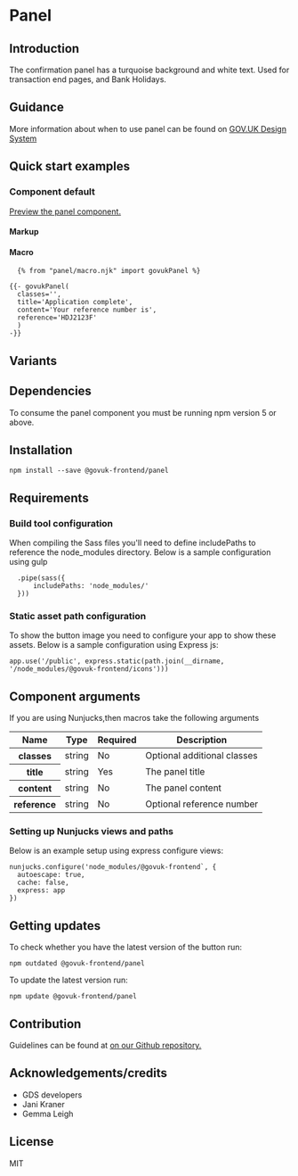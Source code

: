 # Panel

## Introduction

The confirmation panel has a turquoise background and white text. Used for transaction end pages, and Bank Holidays.

## Guidance

More information about when to use panel can be found on [GOV.UK Design System](http://www.linktodesignsystem.com/panel "Link to read guidance on the use of panel on Gov.uk Design system website")

## Quick start examples

### Component default

[Preview the panel component.](http://govuk-frontend-review.herokuapp.com/components/panel/preview)

#### Markup

#### Macro

      {% from "panel/macro.njk" import govukPanel %}

    {{- govukPanel(
      classes='',
      title='Application complete',
      content='Your reference number is',
      reference='HDJ2123F'
      )
    -}}

## Variants

## Dependencies

To consume the panel component you must be running npm version 5 or above.

## Installation

    npm install --save @govuk-frontend/panel

## Requirements

### Build tool configuration

When compiling the Sass files you'll need to define includePaths to reference the node_modules directory. Below is a sample configuration using gulp

      .pipe(sass({
          includePaths: 'node_modules/'
      }))

### Static asset path configuration

To show the button image you need to configure your app to show these assets. Below is a sample configuration using Express js:

    app.use('/public', express.static(path.join(__dirname, '/node_modules/@govuk-frontend/icons')))

## Component arguments

If you are using Nunjucks,then macros take the following arguments

<div>

<table class="govuk-c-table">

<thead class="govuk-c-table__head">

<tr class="govuk-c-table__row">

<th class="govuk-c-table__header" scope="col">Name</th>

<th class="govuk-c-table__header" scope="col">Type</th>

<th class="govuk-c-table__header" scope="col">Required</th>

<th class="govuk-c-table__header" scope="col">Description</th>

</tr>

</thead>

<tbody class="govuk-c-table__body">

<tr class="govuk-c-table__row">

<th class="govuk-c-table__header" scope="row">classes</th>

<td class="govuk-c-table__cell ">string</td>

<td class="govuk-c-table__cell ">No</td>

<td class="govuk-c-table__cell ">Optional additional classes</td>

</tr>

<tr class="govuk-c-table__row">

<th class="govuk-c-table__header" scope="row">title</th>

<td class="govuk-c-table__cell ">string</td>

<td class="govuk-c-table__cell ">Yes</td>

<td class="govuk-c-table__cell ">The panel title</td>

</tr>

<tr class="govuk-c-table__row">

<th class="govuk-c-table__header" scope="row">content</th>

<td class="govuk-c-table__cell ">string</td>

<td class="govuk-c-table__cell ">No</td>

<td class="govuk-c-table__cell ">The panel content</td>

</tr>

<tr class="govuk-c-table__row">

<th class="govuk-c-table__header" scope="row">reference</th>

<td class="govuk-c-table__cell ">string</td>

<td class="govuk-c-table__cell ">No</td>

<td class="govuk-c-table__cell ">Optional reference number</td>

</tr>

</tbody>

</table>

</div>

### Setting up Nunjucks views and paths

Below is an example setup using express configure views:

    nunjucks.configure('node_modules/@govuk-frontend`, {
      autoescape: true,
      cache: false,
      express: app
    })

## Getting updates

To check whether you have the latest version of the button run:

    npm outdated @govuk-frontend/panel

To update the latest version run:

    npm update @govuk-frontend/panel

## Contribution

Guidelines can be found at [on our Github repository.](https://github.com/alphagov/govuk-frontend/blob/master/CONTRIBUTING.md "link to contributing guidelines on our github repository")

## Acknowledgements/credits

*   GDS developers
*   Jani Kraner
*   Gemma Leigh

## License

MIT